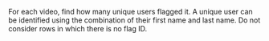 For each video, find how many unique users flagged it. A unique user can be identified using the combination of their first name and last name. Do not consider rows in which there is no flag ID.